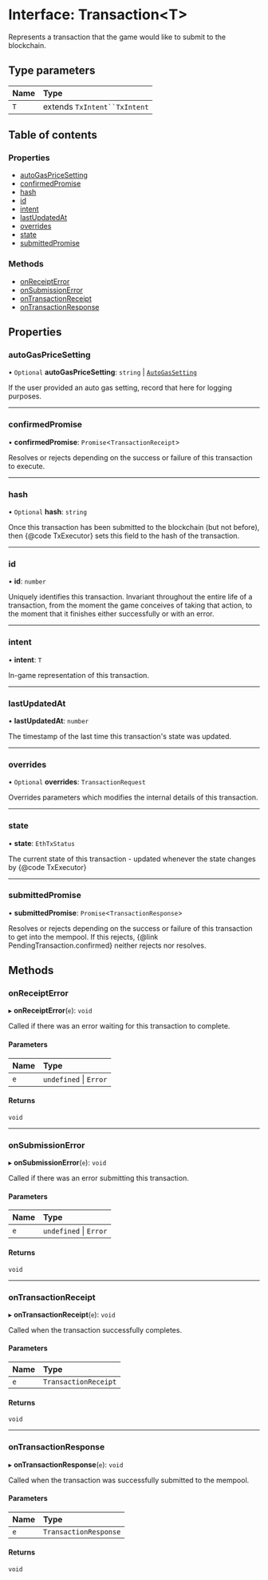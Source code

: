 # Interface: Transaction<T\>

Represents a transaction that the game would like to submit to the blockchain.

## Type parameters

| Name | Type                           |
| :--- | :----------------------------- |
| `T`  | extends ` TxIntent``TxIntent ` |

## Table of contents

### Properties

- [autoGasPriceSetting](Transaction.md#autogaspricesetting)
- [confirmedPromise](Transaction.md#confirmedpromise)
- [hash](Transaction.md#hash)
- [id](Transaction.md#id)
- [intent](Transaction.md#intent)
- [lastUpdatedAt](Transaction.md#lastupdatedat)
- [overrides](Transaction.md#overrides)
- [state](Transaction.md#state)
- [submittedPromise](Transaction.md#submittedpromise)

### Methods

- [onReceiptError](Transaction.md#onreceipterror)
- [onSubmissionError](Transaction.md#onsubmissionerror)
- [onTransactionReceipt](Transaction.md#ontransactionreceipt)
- [onTransactionResponse](Transaction.md#ontransactionresponse)

## Properties

### autoGasPriceSetting

• `Optional` **autoGasPriceSetting**: `string` \| [`AutoGasSetting`](../README.md#autogassetting)

If the user provided an auto gas setting, record that here for logging purposes.

---

### confirmedPromise

• **confirmedPromise**: `Promise`<`TransactionReceipt`\>

Resolves or rejects depending on the success or failure of this transaction to execute.

---

### hash

• `Optional` **hash**: `string`

Once this transaction has been submitted to the blockchain (but not before), then
{@code TxExecutor} sets this field to the hash of the transaction.

---

### id

• **id**: `number`

Uniquely identifies this transaction. Invariant throughout the entire life of a transaction,
from the moment the game conceives of taking that action, to the moment that it finishes either
successfully or with an error.

---

### intent

• **intent**: `T`

In-game representation of this transaction.

---

### lastUpdatedAt

• **lastUpdatedAt**: `number`

The timestamp of the last time this transaction's state was updated.

---

### overrides

• `Optional` **overrides**: `TransactionRequest`

Overrides parameters which modifies the internal details of this transaction.

---

### state

• **state**: `EthTxStatus`

The current state of this transaction - updated whenever the state changes by {@code TxExecutor}

---

### submittedPromise

• **submittedPromise**: `Promise`<`TransactionResponse`\>

Resolves or rejects depending on the success or failure of this transaction to get into the
mempool. If this rejects, {@link PendingTransaction.confirmed} neither rejects nor resolves.

## Methods

### onReceiptError

▸ **onReceiptError**(`e`): `void`

Called if there was an error waiting for this transaction to complete.

#### Parameters

| Name | Type                   |
| :--- | :--------------------- |
| `e`  | `undefined` \| `Error` |

#### Returns

`void`

---

### onSubmissionError

▸ **onSubmissionError**(`e`): `void`

Called if there was an error submitting this transaction.

#### Parameters

| Name | Type                   |
| :--- | :--------------------- |
| `e`  | `undefined` \| `Error` |

#### Returns

`void`

---

### onTransactionReceipt

▸ **onTransactionReceipt**(`e`): `void`

Called when the transaction successfully completes.

#### Parameters

| Name | Type                 |
| :--- | :------------------- |
| `e`  | `TransactionReceipt` |

#### Returns

`void`

---

### onTransactionResponse

▸ **onTransactionResponse**(`e`): `void`

Called when the transaction was successfully submitted to the mempool.

#### Parameters

| Name | Type                  |
| :--- | :-------------------- |
| `e`  | `TransactionResponse` |

#### Returns

`void`
